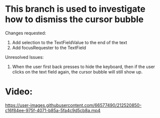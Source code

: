 # This branch is used to investigate how to dismiss the cursor bubble

Changes requested:
1. Add selection to the TextFieldValue to the end of the text
2. Add focusRequester to the TextField

Unresolved Issues:
1. When the user first back presses to hide the keyboard, then if the user clicks on the text field again, the cursor bubble will still show up.


# Video:

https://user-images.githubusercontent.com/66577490/212520850-c16f84ee-975f-4071-b85a-5fa4c9d5cb8a.mp4

